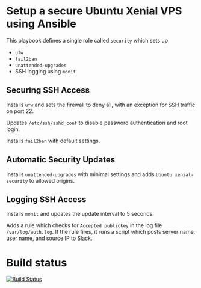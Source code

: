 # Setup a secure Ubuntu Xenial VPS using Ansible
This playbook defines a single role called `security` which sets up
- `ufw`
- `fail2ban`
- `unattended-upgrades`
- SSH logging using `monit`

## Securing SSH Access
Installs `ufw` and sets the firewall to deny all, with an exception for SSH traffic on port 22. 

Updates `/etc/ssh/sshd_conf` to disable password authentication and root login.

Installs `fail2ban` with default settings.

## Automatic Security Updates
Installs `unattended-upgrades` with minimal settings and adds `Ubuntu xenial-security` to allowed origins.

## Logging SSH Access
Installs `monit` and updates the update interval to 5 seconds.

Adds a rule which checks for `Accepted publickey` in the log file `/var/log/auth.log`. If the rule fires, it runs a script which posts server name, user name, and source IP to Slack.

# Build status
[![Build Status](https://travis-ci.org/fegge/ansible-security.svg?branch=master)](https://travis-ci.org/fegge/ansible-security)
